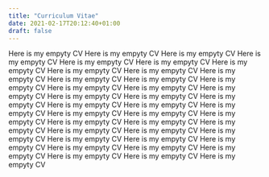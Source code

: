 ```yaml
---
title: "Curriculum Vitae"
date: 2021-02-17T20:12:40+01:00
draft: false
---
```


Here is my empyty CV
Here is my empyty CV
Here is my empyty CV
Here is my empyty CV
Here is my empyty CV
Here is my empyty CV
Here is my empyty CV
Here is my empyty CV
Here is my empyty CV
Here is my empyty CV
Here is my empyty CV
Here is my empyty CV
Here is my empyty CV
Here is my empyty CV
Here is my empyty CV
Here is my empyty CV
Here is my empyty CV
Here is my empyty CV
Here is my empyty CV
Here is my empyty CV
Here is my empyty CV
Here is my empyty CV
Here is my empyty CV
Here is my empyty CV
Here is my empyty CV
Here is my empyty CV
Here is my empyty CV
Here is my empyty CV
Here is my empyty CV
Here is my empyty CV
Here is my empyty CV
Here is my empyty CV
Here is my empyty CV
Here is my empyty CV
Here is my empyty CV
Here is my empyty CV
Here is my empyty CV
Here is my empyty CV
Here is my empyty CV
Here is my empyty CV
